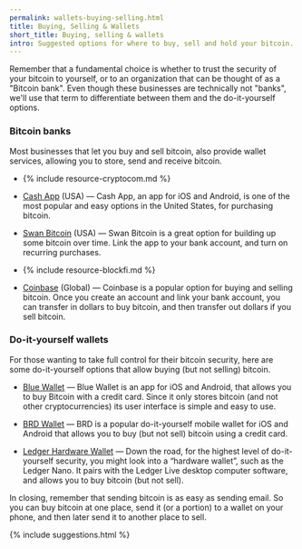 ```yaml
---
permalink: wallets-buying-selling.html
title: Buying, Selling & Wallets
short_title: Buying, selling & wallets
intro: Suggested options for where to buy, sell and hold your bitcoin.
---
```


Remember that a fundamental choice is whether to trust the security of your bitcoin to yourself, or to an organization that can be thought of as a "Bitcoin bank". Even though these businesses are technically not "banks", we'll use that term to differentiate between them and the do-it-yourself options.

### Bitcoin banks

Most businesses that let you buy and sell bitcoin, also provide wallet services, allowing you to store, send and receive bitcoin.

- {% include resource-cryptocom.md %}

- [Cash App](https://cash.app) (USA) — Cash App, an app for iOS and Android, is one of the most popular and easy options in the United States, for purchasing bitcoin.

- [Swan Bitcoin](https://www.swanbitcoin.com) (USA) — Swan Bitcoin is a great option for building up some bitcoin over time. Link the app to your bank account, and turn on recurring purchases.

- {% include resource-blockfi.md %}

- [Coinbase](https://www.coinbase.com) (Global) — Coinbase is a popular option for buying and selling bitcoin. Once you create an account and link your bank account, you can transfer in dollars to buy bitcoin, and then transfer out dollars if you sell bitcoin.

### Do-it-yourself wallets

For those wanting to take full control for their bitcoin security, here are some do-it-yourself options that allow buying (but not selling) bitcoin.

- [Blue Wallet](https://bluewallet.io) — Blue Wallet is an app for iOS and Android, that allows you to buy Bitcoin with a credit card. Since it only stores bitcoin (and not other cryptocurrencies) its user interface is simple and easy to use.

- [BRD Wallet](https://brd.com) — BRD is a popular do-it-yourself mobile wallet for iOS and Android that allows you to buy (but not sell) bitcoin using a credit card.

- [Ledger Hardware Wallet](https://shop.ledger.com/?r=9be4f2a7e990) — Down the road, for the highest level of do-it-yourself security, you might look into a “hardware wallet”, such as the Ledger Nano. It pairs with the Ledger Live desktop computer software, and allows you to buy bitcoin (but not sell).

In closing, remember that sending bitcoin is as easy as sending email. So you can buy bitcoin at one place, send it (or a portion) to a wallet on your phone, and then later send it to another place to sell.

{% include suggestions.html %}
